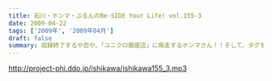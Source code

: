 ```yaml
---
title: 石川・ホンマ・ぶるんのBe-SIDE Your Life! vol.155-3
date: 2009-04-22
tags: ['2009年', '2009年04月']
draft: false
summary: 収録終了するや否や、「ユニクロ銀座店」に疾走するホンマさん！！そして、タグをギラギラにつけてスタジオに帰還・・・経済的には大変だったようです。ただ足下は、「細めなスニーカー」のままでしたが。NAMAE
---
```


http://project-phi.ddo.jp/ishikawa/ishikawa155_3.mp3
